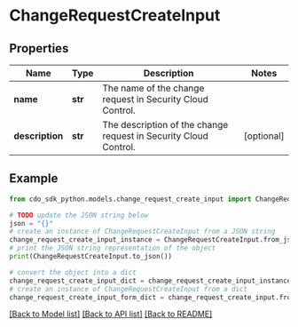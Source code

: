# ChangeRequestCreateInput


## Properties

Name | Type | Description | Notes
------------ | ------------- | ------------- | -------------
**name** | **str** | The name of the change request in Security Cloud Control. | 
**description** | **str** | The description of the change request in Security Cloud Control. | [optional] 

## Example

```python
from cdo_sdk_python.models.change_request_create_input import ChangeRequestCreateInput

# TODO update the JSON string below
json = "{}"
# create an instance of ChangeRequestCreateInput from a JSON string
change_request_create_input_instance = ChangeRequestCreateInput.from_json(json)
# print the JSON string representation of the object
print(ChangeRequestCreateInput.to_json())

# convert the object into a dict
change_request_create_input_dict = change_request_create_input_instance.to_dict()
# create an instance of ChangeRequestCreateInput from a dict
change_request_create_input_form_dict = change_request_create_input.from_dict(change_request_create_input_dict)
```
[[Back to Model list]](../README.md#documentation-for-models) [[Back to API list]](../README.md#documentation-for-api-endpoints) [[Back to README]](../README.md)


